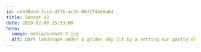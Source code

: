 ```yaml
---
id: cb4364a5-fccd-47f6-ac3b-06d274a60a64
title: Sunset v2
date: 2020-02-08 15:53:00
hero:
  image: media/sunset-2.jpg
  alt: Dark landscape under a golden sky lit by a setting sun partly obscured by clouds.
---
```

